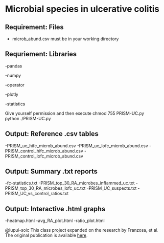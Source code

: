 

Microbial species in ulcerative colitis
=======================================

Requirement: Files 
------------------
- microb_abund.csv must be in your working directory

Requriement: Libraries
----------------------
-pandas

-numpy

-operator

-plotly

-statistics

Give yourself permission and then execute
	chmod 755 PRISM-UC.py
	python ./PRISM-UC.py

Output: Reference .csv tables
-----------------------------
-PRISM_uc_hifc_microb_abund.csv
-PRISM_uc_lofc_microb_abund.csv
-PRISM_control_hifc_microb_abund.csv
-PRISM_control_lofc_microb_abund.csv

Output: Summary .txt reports 
----------------------------
-fc-statistics.txt
-PRISM_top_30_RA_microbes_inflammed_uc.txt
-PRISM_top_30_RA_microbes_lofc_uc.txt
-PRISM_UC_suspects.txt
-PRISM_UC_vs_control_ratios.txt

Output: Interactive .html graphs
-------------------------------- 
-heatmap.html
-avg_RA_plot.html
-ratio_plot.html

@iupui-soic
This class project expanded on the research by Franzosa, et al. 
The original publication is available [here](https://www.ncbi.nlm.nih.gov/pmc/articles/PMC6342642/ "NCBI").


